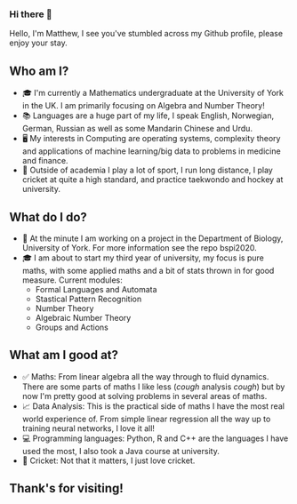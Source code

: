 ### Hi there 👋

Hello, I'm Matthew, I see you've stumbled across my Github profile, please enjoy your stay.

## Who am I? 

* 🎓  I'm currently a Mathematics undergraduate at the University of York in the UK. I am primarily focusing on Algebra and Number Theory!
* 📚  Languages are a huge part of my life, I speak English, Norwegian, German, Russian as well as some Mandarin Chinese and Urdu.
* 🖥  My interests in Computing are operating systems, complexity theory and applications of machine learning/big data to problems in medicine and finance.
* 🏏  Outside of academia I play a lot of sport, I run long distance, I play cricket at quite a high standard, and practice taekwondo and hockey at university.

## What do I do?

* 🦠  At the minute I am working on a project in the Department of Biology, University of York. For more information see the repo bspi2020.
* 🎓  I am about to start my third year of university, my focus is pure maths, with some applied maths and a bit of stats thrown in for good measure. Current modules:
  + Formal Languages and Automata
  + Stastical Pattern Recognition
  + Number Theory
  + Algebraic Number Theory
  + Groups and Actions
  
## What am I good at?

* ✅  Maths: From linear algebra all the way through to fluid dynamics. There are some parts of maths I like less (*cough* analysis *cough*) but by now I'm pretty    good at solving problems in several areas of maths.
* 📈  Data Analysis: This is the practical side of maths I have the most real world experience of. From simple linear regression all the way up to training neural networks, I love it all!
* 💻  Programming languages: Python, R and C++ are the languages I have used the most, I also took a Java course at university.
* 🏏  Cricket: Not that it matters, I just love cricket.

## Thank's for visiting!
